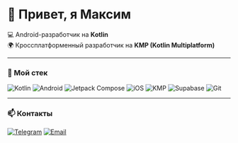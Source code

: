 # 👋 Привет, я Максим

💻 Android-разработчик на **Kotlin**  
🌍 Кроссплатформенный разработчик на **KMP (Kotlin Multiplatform)**  

---

### 🚀 Мой стек
![Kotlin](https://img.shields.io/badge/-Kotlin-0095D5?logo=kotlin&logoColor=white)
![Android](https://img.shields.io/badge/-Android-3DDC84?logo=android&logoColor=white)
![Jetpack Compose](https://img.shields.io/badge/-Jetpack%20Compose-4285F4?logo=jetpack-compose&logoColor=white)
![iOS](https://img.shields.io/badge/-iOS-000000?logo=apple&logoColor=white)
![KMP](https://img.shields.io/badge/-Kotlin%20Multiplatform-7F52FF?logo=kotlin&logoColor=white)
![Supabase](https://img.shields.io/badge/-Supabase-3ECF8E?logo=supabase&logoColor=white)
![Git](https://img.shields.io/badge/-Git-F05032?logo=git&logoColor=white)

---

### 📫 Контакты
[![Telegram](https://img.shields.io/badge/Telegram-2CA5E0?logo=telegram&logoColor=white)](https://t.me/miksxr)
[![Email](https://img.shields.io/badge/Email-D14836?logo=gmail&logoColor=white)](mikser551@gmail.com)

